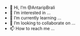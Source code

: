 - 👋 Hi, I’m @AntaripBrali
- 👀 I’m interested in ...
- 🌱 I’m currently learning ...
- 💞️ I’m looking to collaborate on ...
- 📫 How to reach me ...

<!---
AntaripBrali/AntaripBrali is a ✨ special ✨ repository because its `README.md` (this file) appears on your GitHub profile.
You can click the Preview link to take a look at your changes.
--->
